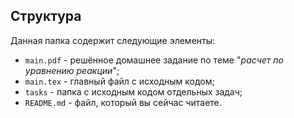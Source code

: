 ## Структура

Данная папка содержит следующие элементы:

* `main.pdf` - решённое домашнее задание по теме "*расчет по уравнению реакции*";
* `main.tex` - главный файл с исходным кодом;
* `tasks` - папка с исходным кодом отдельных задач;
* `README.md` - файл, который вы сейчас читаете.